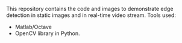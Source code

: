 This repository contains the code and images to demonstrate edge detection in static images and in real-time video stream.
Tools used:
* Matlab/Octave
* OpenCV library in Python.

